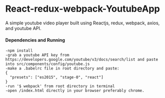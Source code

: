 # React-redux-webpack-YoutubeApp
A simple youtube video player built using Reactjs, redux, webpack, axios, and youtube API.

#### Dependencies and Running
~~~~
-npm install
-grab a youtube API key from https://developers.google.com/youtube/v3/docs/search/list and paste into src/components/config/youtube.js
-make a .babelrc file in root directory and paste:
{
  "presets": ["es2015", "stage-0", "react"]
}
-run '$ webpack' from root directory in terminal
-open /index.html directly in your browser preferably chrome.
~~~~
